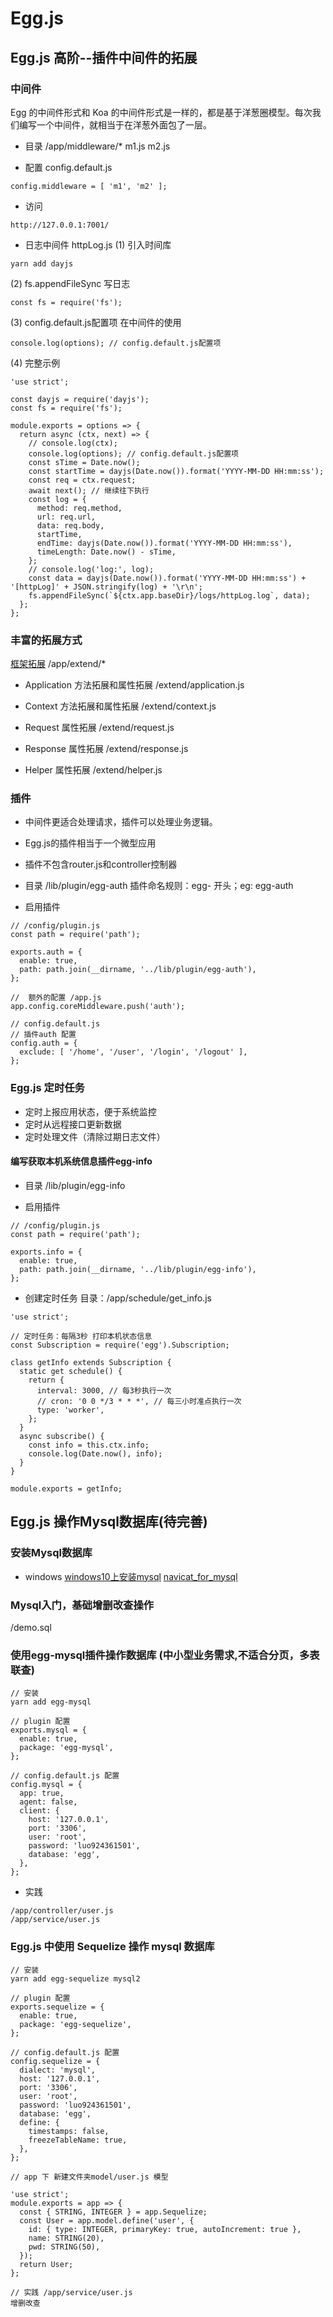 # Egg.js

## Egg.js 高阶--插件中间件的拓展

### 中间件
Egg 的中间件形式和 Koa 的中间件形式是一样的，都是基于洋葱圈模型。每次我们编写一个中间件，就相当于在洋葱外面包了一层。

- 目录 /app/middleware/* m1.js m2.js

- 配置 config.default.js
```
config.middleware = [ 'm1', 'm2' ];
```

- 访问
```
http://127.0.0.1:7001/
```

- 日志中间件 httpLog.js
(1) 引入时间库
```
yarn add dayjs
```
(2) fs.appendFileSync 写日志 
```
const fs = require('fs');
```
(3) config.default.js配置项 在中间件的使用
```
console.log(options); // config.default.js配置项
```
(4) 完整示例
```
'use strict';

const dayjs = require('dayjs');
const fs = require('fs');

module.exports = options => {
  return async (ctx, next) => {
    // console.log(ctx);
    console.log(options); // config.default.js配置项
    const sTime = Date.now();
    const startTime = dayjs(Date.now()).format('YYYY-MM-DD HH:mm:ss');
    const req = ctx.request;
    await next(); // 继续往下执行
    const log = {
      method: req.method,
      url: req.url,
      data: req.body,
      startTime,
      endTime: dayjs(Date.now()).format('YYYY-MM-DD HH:mm:ss'),
      timeLength: Date.now() - sTime,
    };
    // console.log('log:', log);
    const data = dayjs(Date.now()).format('YYYY-MM-DD HH:mm:ss') + '[httpLog]' + JSON.stringify(log) + '\r\n';
    fs.appendFileSync(`${ctx.app.baseDir}/logs/httpLog.log`, data);
  };
};
```

### 丰富的拓展方式
[框架拓展](https://eggjs.org/zh-cn/basics/extend.html)
/app/extend/*

- Application
方法拓展和属性拓展 /extend/application.js

- Context
方法拓展和属性拓展 /extend/context.js

- Request
属性拓展 /extend/request.js

- Response
属性拓展 /extend/response.js

- Helper
属性拓展 /extend/helper.js

### 插件
- 中间件更适合处理请求，插件可以处理业务逻辑。
- Egg.js的插件相当于一个微型应用
- 插件不包含router.js和controller控制器

- 目录
/lib/plugin/egg-auth
插件命名规则：egg- 开头；eg: egg-auth

- 启用插件
```
// /config/plugin.js
const path = require('path');

exports.auth = {
  enable: true,
  path: path.join(__dirname, '../lib/plugin/egg-auth'),
};

//  额外的配置 /app.js
app.config.coreMiddleware.push('auth');

// config.default.js
// 插件auth 配置
config.auth = {
  exclude: [ '/home', '/user', '/login', '/logout' ],
};

```

### Egg.js 定时任务
- 定时上报应用状态，便于系统监控
- 定时从远程接口更新数据
- 定时处理文件（清除过期日志文件）

#### 编写获取本机系统信息插件egg-info
- 目录
/lib/plugin/egg-info

- 启用插件
```
// /config/plugin.js
const path = require('path');

exports.info = {
  enable: true,
  path: path.join(__dirname, '../lib/plugin/egg-info'),
};
```

- 创建定时任务
目录：/app/schedule/get_info.js

```
'use strict';

// 定时任务：每隔3秒 打印本机状态信息
const Subscription = require('egg').Subscription;

class getInfo extends Subscription {
  static get schedule() {
    return {
      interval: 3000, // 每3秒执行一次
      // cron: '0 0 */3 * * *', // 每三小时准点执行一次
      type: 'worker',
    };
  }
  async subscribe() {
    const info = this.ctx.info;
    console.log(Date.now(), info);
  }
}

module.exports = getInfo;

```

## Egg.js 操作Mysql数据库(待完善)

### 安装Mysql数据库
- windows
[windows10上安装mysql](https://blog.csdn.net/zhouzezhou/article/details/52446608)
[navicat_for_mysql](https://www.cnblogs.com/william-dai/p/12784619.html)

### Mysql入门，基础增删改查操作
/demo.sql

### 使用egg-mysql插件操作数据库 (中小型业务需求,不适合分页，多表联查)
```
// 安装 
yarn add egg-mysql

// plugin 配置
exports.mysql = {
  enable: true,
  package: 'egg-mysql',
};

// config.default.js 配置
config.mysql = {
  app: true,
  agent: false,
  client: {
    host: '127.0.0.1',
    port: '3306',
    user: 'root',
    password: 'luo924361501',
    database: 'egg',
  },
};

```

- 实践
```
/app/controller/user.js
/app/service/user.js
```

### Egg.js 中使用 Sequelize 操作 mysql 数据库
```
// 安装
yarn add egg-sequelize mysql2

// plugin 配置
exports.sequelize = {
  enable: true,
  package: 'egg-sequelize',
};

// config.default.js 配置
config.sequelize = {
  dialect: 'mysql',
  host: '127.0.0.1',
  port: '3306',
  user: 'root',
  password: 'luo924361501',
  database: 'egg',
  define: {
    timestamps: false,
    freezeTableName: true,
  },
};

// app 下 新建文件夹model/user.js 模型

'use strict';
module.exports = app => {
  const { STRING, INTEGER } = app.Sequelize;
  const User = app.model.define('user', {
    id: { type: INTEGER, primaryKey: true, autoIncrement: true },
    name: STRING(20),
    pwd: STRING(50),
  });
  return User;
};

// 实践 /app/service/user.js
增删改查

```